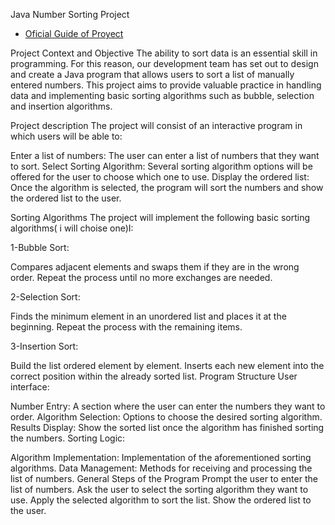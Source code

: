 Java Number Sorting Project

* [Oficial Guide of Proyect](https://www.canva.com/design/DAGGc42QQM0/hEIvHqbnpjlxBvlcHahHAQ/view?utm_content=DAGGc42QQM0&utm_campaign=designshare&utm_medium=link&utm_source=editor)

Project Context and Objective
The ability to sort data is an essential skill in programming. For this reason, our development team has set out to design and create a Java program that allows users to sort a list of manually entered numbers. This project aims to provide valuable practice in handling data and implementing basic sorting algorithms such as bubble, selection and insertion algorithms.

Project description
The project will consist of an interactive program in which users will be able to:

Enter a list of numbers: The user can enter a list of numbers that they want to sort.
Select Sorting Algorithm: Several sorting algorithm options will be offered for the user to choose which one to use.
Display the ordered list: Once the algorithm is selected, the program will sort the numbers and show the ordered list to the user.

Sorting Algorithms
The project will implement the following basic sorting algorithms( i will choise one)I:

1-Bubble Sort:

Compares adjacent elements and swaps them if they are in the wrong order.
Repeat the process until no more exchanges are needed.

2-Selection Sort:

Finds the minimum element in an unordered list and places it at the beginning.
Repeat the process with the remaining items.

3-Insertion Sort:

Build the list ordered element by element.
Inserts each new element into the correct position within the already sorted list.
Program Structure
User interface:

Number Entry: A section where the user can enter the numbers they want to order.
Algorithm Selection: Options to choose the desired sorting algorithm.
Results Display: Show the sorted list once the algorithm has finished sorting the numbers.
Sorting Logic:

Algorithm Implementation: Implementation of the aforementioned sorting algorithms.
Data Management: Methods for receiving and processing the list of numbers.
General Steps of the Program
Prompt the user to enter the list of numbers.
Ask the user to select the sorting algorithm they want to use.
Apply the selected algorithm to sort the list.
Show the ordered list to the user.
